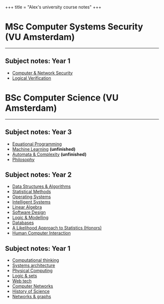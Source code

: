 +++
title = "Alex's university course notes"
+++

# MSc Computer Systems Security (VU Amsterdam)
---

## Subject notes: Year 1
* [Computer & Network Security](computer-network-security/)
* [Logical Verification](logical-verification/)

# BSc Computer Science (VU Amsterdam)
---

## Subject notes: Year 3
* [Equational Programming](equational-notes/)
* [Machine Learning](https://thezeroalpha.github.io/ml-notes) **(unfinished)**
* [Automata & Complexity](automata-complexity-notes/) **(unfinished)**
* [Philosophy](https://thezeroalpha.github.io/philosophy-notes)

## Subject notes: Year 2

* [Data Structures & Algorithms](dsa-notes/)
* [Statistical Methods](https://thezeroalpha.github.io/stats-notes)
* [Operating Systems](https://thezeroalpha.github.io/os-notes)
* [Intelligent Systems](https://thezeroalpha.github.io/is-notes)
* [Linear Algebra](https://thezeroalpha.github.io/lin-algebra-notes)
* [Software Design](https://thezeroalpha.github.io/softdesign-notes)
* [Logic & Modelling](https://thezeroalpha.github.io/logic-modelling-notes)
* [Databases](databases-notes)
* [A Likelihood Approach to Statistics (Honors)](https://github.com/thezeroalpha/likelihood-notes/blob/master/notes.pdf)
* [Human Computer Interaction](hci-notes/)

## Subject notes: Year 1

* [Computational thinking](https://thezeroalpha.github.io/compthink-notes)
* [Systems architecture](https://thezeroalpha.github.io/sysarch-notes)
* [Physical Computing](https://thezeroalpha.github.io/physcomp-notes)
* [Logic & sets](https://thezeroalpha.github.io/logicsets-notes)
* [Web tech](https://thezeroalpha.github.io/webtech-notes)
* [Computer Networks](compnet-notes/)
* [History of Science](history-science-notes/)
* [Networks & graphs](https://thezeroalpha.github.io/networksgraphs-notes)
